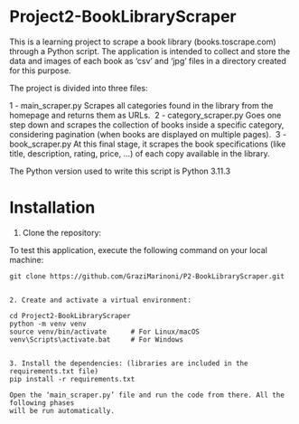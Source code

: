 # Project2-BookLibraryScraper

This is a learning project to scrape a book library (books.toscrape.com) through a Python script. The application is intended to collect and store the data and images of each book as ‘csv’ and ‘jpg’ files in a directory created for this purpose.

The project is divided into three files:

1 - main_scraper.py
Scrapes all categories found in the library from the homepage and returns them as URLs. 
2 - category_scraper.py
Goes one step down and scrapes the collection of books inside a specific category, considering pagination (when books are displayed on multiple pages). 
3 - book_scraper.py
At this final stage, it scrapes the book specifications (like title, description, rating, price, …) of each copy available in the library.

The Python version used to write this script is Python 3.11.3

# Installation

1. Clone the repository:

To test this application, execute the following command on your local machine:

```shell
git clone https://github.com/GraziMarinoni/P2-BookLibraryScraper.git


2. Create and activate a virtual environment:

cd Project2-BookLibraryScraper
python -m venv venv
source venv/bin/activate      # For Linux/macOS
venv\Scripts\activate.bat     # For Windows


3. Install the dependencies: (libraries are included in the requirements.txt file)
pip install -r requirements.txt

Open the ‘main_scraper.py’ file and run the code from there. All the following phases
will be run automatically.


